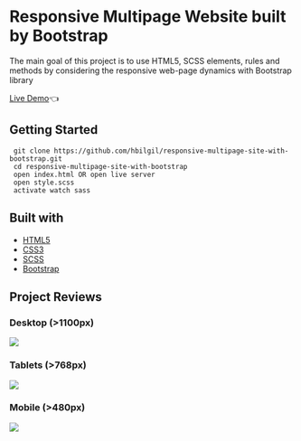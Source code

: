 # Responsive Multipage Website built by Bootstrap

The main goal of this project is to use HTML5, SCSS elements, rules and methods by considering the responsive web-page dynamics with Bootstrap library 

[Live Demo](https://hbilgil.github.io/responsive-multipage-site-with-bootstrap/):point_left:

## Getting Started

```
 git clone https://github.com/hbilgil/responsive-multipage-site-with-bootstrap.git
 cd responsive-multipage-site-with-bootstrap
 open index.html OR open live server
 open style.scss
 activate watch sass
 ```

 ## Built with
 - [HTML5](https://www.w3schools.com/html/)
 - [CSS3](https://www.w3schools.com/css/)
 - [SCSS](https://sass-lang.com/)
 - [Bootstrap](https://getbootstrap.com/)

## Project Reviews

### Desktop (>1100px)

![](images/desktop.gif)

### Tablets (>768px)

![](images/tablet.gif)

### Mobile (>480px)

![](images/mobile.gif)
